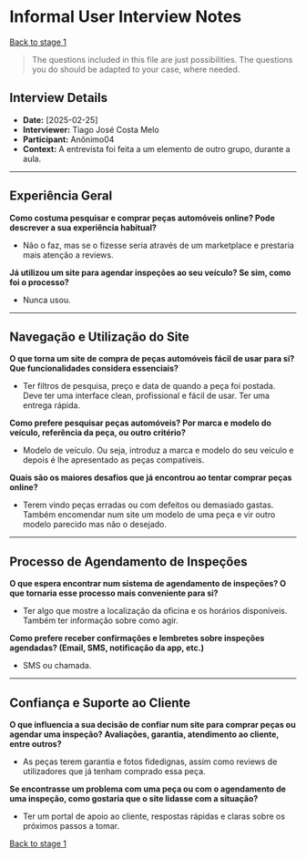 # Informal User Interview Notes 
[Back to stage 1](../b_stage_1_context_definition)


> 	The questions included in this file are just possibilities. The questions you do should be adapted to your case, where needed.

## Interview Details 
- **Date:** [2025-02-25] 
- **Interviewer:** Tiago José Costa Melo
- **Participant:** Anônimo04 
- **Context:**  A entrevista foi feita a um elemento de outro grupo, durante a aula.

- --- 
## Experiência Geral

 **Como costuma pesquisar e comprar peças automóveis online? Pode descrever a sua experiência habitual?** 
- Não o faz, mas se o fizesse seria através de um marketplace e prestaria mais atenção a reviews.



**Já utilizou um site para agendar inspeções ao seu veículo? Se sim, como foi o processo?** 
- Nunca usou.


---- 
## Navegação e Utilização do Site
**O que torna um site de compra de peças automóveis fácil de usar para si? Que funcionalidades considera essenciais?** 
- Ter filtros de pesquisa, preço e data de quando a peça foi postada. Deve ter uma interface clean, profissional e fácil de usar. Ter uma entrega rápida.




**Como prefere pesquisar peças automóveis? Por marca e modelo do veículo, referência da peça, ou outro critério?** 
- Modelo de veículo. Ou seja, introduz a marca e modelo do seu veículo e depois é lhe apresentado as peças compatíveis.





**Quais são os maiores desafios que já encontrou ao tentar comprar peças online?** 
- Terem vindo peças erradas ou com defeitos ou demasiado gastas. Também encomendar num site um modelo de uma peça e vir outro modelo parecido mas não o desejado.



--- 
## Processo de Agendamento de Inspeções 

**O que espera encontrar num sistema de agendamento de inspeções? O que tornaria esse processo mais conveniente para si?** 
- Ter algo que mostre a localização da oficina e os horários disponíveis. Também ter informação sobre como agir.



 

**Como prefere receber confirmações e lembretes sobre inspeções agendadas? (Email, SMS, notificação da app, etc.)** 
- SMS ou chamada.

--- 
## Confiança e Suporte ao Cliente 

**O que influencia a sua decisão de confiar num site para comprar peças ou agendar uma inspeção? Avaliações, garantia, atendimento ao cliente, entre outros?**
- As peças terem garantia e fotos fidedignas, assim como reviews de utilizadores que já tenham comprado essa peça.



**Se encontrasse um problema com uma peça ou com o agendamento de uma inspeção, como gostaria que o site lidasse com a situação?**
- Ter um portal de apoio ao cliente, respostas rápidas e claras sobre os próximos passos a tomar.



[Back to stage 1](../b_stage_1_context_definition)
